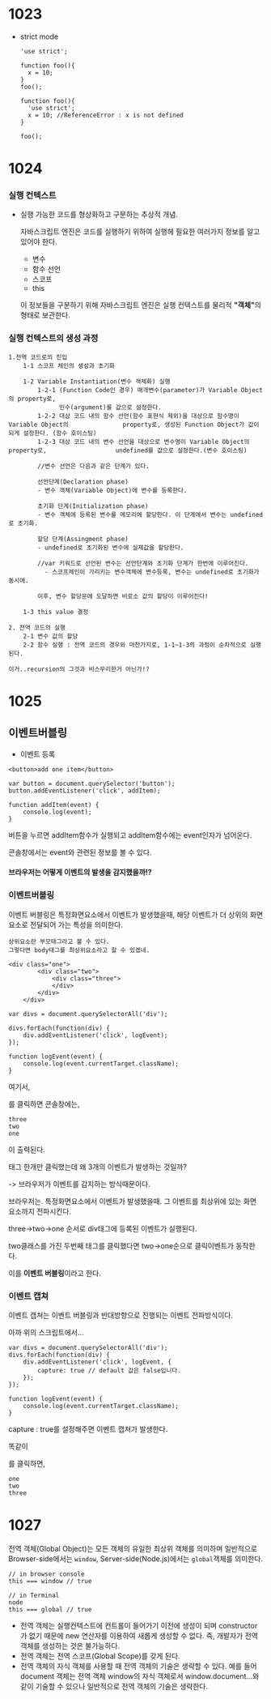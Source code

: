 <h1>
    1023
</h1>



- strict mode

  ```
  'use strict';
  
  function foo(){
  	x = 10;
  }
  foo();
  ```



  ```
  function foo(){
  	'use strict';
  	x = 10;	//ReferenceError : x is not defined
  }
  
  foo();
  ```





<h1>
    1024
</h1>

<h3>실행 컨텍스트</h3>

- 실행 가능한 코드를 형상화하고 구분하는 추상적 개념.

  자바스크립트 엔진은 코드를 실행하기 위하여 실행헤 필요한 여러가지 정보를 알고있어야 한다.

  - 변수 
  - 함수 선언
  - 스코프
  - this

  이 정보들을 구분하기 위해 자바스크립트 엔진은 실행 컨텍스트를 물리적 <b>"객체"</b>의 형태로 보관한다.



<h3>실행 컨텍스트의 생성 과정</h3>

```
1.전역 코드로의 진입
	1-1 스코프 체인의 생성과 초기화
	
	1-2 Variable Instantiation(변수 객체화) 실행
		1-2-1 (Function Code인 경우) 매개변수(parameter)가 Variable Object의 property로,
        	  인수(argument)를 값으로 설정한다.
		1-2-2 대상 코드 내의 함수 선언(함수 표현식 제외)을 대상으로 함수명이 Variable Object의 			  property로, 생성된 Function Object가 값이 되게 설정한다. (함수 호이스팅)
		1-2-3 대상 코드 내의 변수 선언을 대상으로 변수명이 Variable Object의 property로, 				  undefined를 값으로 설정한다.(변수 호이스팅)
		
		//변수 선언은 다음과 같은 단계가 있다.
		
		선언단계(Declaration phase)
		- 변수 객체(Variable Object)에 변수를 등록한다.
		
		초기화 단계(Initialization phase)
		- 변수 객체에 등록된 변수를 메모리에 할당한다. 이 단계에서 변수는 undefined로 초기화.
		
		할당 단계(Assingment phase)
		- undefined로 초기화된 변수에 실제값을 할당한다.
		
		//var 키워드로 선언된 변수는 선언단계와 초기화 단계가 한번에 이루어진다.
		  - 스코프체인이 가리키는 변수객체에 변수등록, 변수는 undefined로 초기화가 동시에.
		  
		이후, 변수 할당문에 도달하면 비로소 값의 할당이 이루어진다!
		
    1-3 this value 결정
    
2. 전역 코드의 실행
	2-1 변수 값의 할당
	2-2 함수 실행 : 전역 코드의 경우와 마찬가지로, 1-1~1-3의 과정이 순차적으로 실행된다.
```

```
이거..recursion의 그것과 비스무리한거 아닌가!?
```



<h1>
    1025
</h1>

<h2>
    이벤트버블링
</h2>

- 이벤트 등록

```
<button>add one item</button>
```

```
var button = document.querySelector('button');
button.addEventListener('click', addItem);

function addItem(event) {
	console.log(event);
}
```

버튼을 누르면 addItem함수가 실행되고 addItem함수에는 event인자가 넘어온다.

콘솔창에서는 event와 관련된 정보를 볼 수 있다.

<h4>
    브라우저는 어떻게 이벤트의 발생을 감지했을까!?
</h4>



<h3>
    이벤트버블링
</h3>

이벤트 버블링은 특정화면요소에서 이벤트가 발생했을때, 해당 이벤트가 더 상위의 화면 요소로 전달되어 가는 특성을 의미한다.

```
상위요소란 부모태그라고 볼 수 있다.
그렇다면 body태그를 최상위요소라고 할 수 있겠네.
```

```
<div class="one">
		<div class="two">
			<div class="three">
			</div>
		</div>
	</div>
```

```
var divs = document.querySelectorAll('div');

divs.forEach(function(div) {
	div.addEventListener('click', logEvent);
});

function logEvent(event) {
	console.log(event.currentTarget.className);
}
```



여기서, <div class="three"></div> 를 클릭하면 콘솔창에는,

```
three
two
one
```

이 출력된다.

태그 한개만 클릭했는데 왜 3개의 이벤트가 발생하는 것일까?

-> 브라우저가 이벤트를 감지하는 방식때문이다.



브라우저는. 특정화면요소에서 이벤트가 발생했을때. 그 이벤트를 최상위에 있는 화면 요소까지 전파시킨다.

three->two->one 순서로 div태그에 등록된 이벤트가 실행된다.

two클래스를 가진 두번째 태그를 클릭했다면 two->one순으로 클릭이벤트가 동작한다.

이를 <b>이벤트 버블링</b>이라고 한다.



<h3>
    이벤트 캡쳐
</h3>

이벤트 캡쳐는 이벤트 버블링과 반대방향으로 진행되는 이벤트 전파방식이다.



아까 위의 스크립트에서...

```
var divs = document.querySelectorAll('div');
divs.forEach(function(div) {
	div.addEventListener('click', logEvent, {
		capture: true // default 값은 false입니다.
	});
});

function logEvent(event) {
	console.log(event.currentTarget.className);
}
```

capture  : true를 설정해주면 이벤트 캡쳐가 발생한다.

똑같이 <div class="three"></div>를 클릭하면,

```
one
two
three
```



<h1>
    1027
</h1>

전역 객체(Global Object)는 모든 객체의 유일한 최상위 객체를 의미하며 일반적으로 Browser-side에서는 `window`, Server-side(Node.js)에서는 `global`객체를 의미한다.



```
// in browser console
this === window // true

// in Terminal
node
this === global // true
```

- 전역 객체는 실행컨텍스트에 컨트롤이 들어가기 이전에 생성이 되며 constructor가 없기 때문에 new 연산자를 이용하여 새롭게 생성할 수 없다. 즉, 개발자가 전역 객체를 생성하는 것은 불가능하다.
- 전역 객체는 전역 스코프(Global Scope)를 갖게 된다.
- 전역 객체의 자식 객체를 사용할 때 전역 객체의 기술은 생략할 수 있다. 예를 들어 document 객체는 전역 객체 window의 자식 객체로서 window.document…와 같이 기술할 수 있으나 일반적으로 전역 객체의 기술은 생략한다.